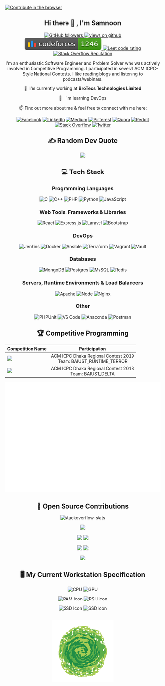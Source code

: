 
[![Contribute in the browser](https://gitpod.io/button/open-in-gitpod.svg)](https://gitpod.io/#https://github.com/samnoon1971/samnoon1971)

<h2 align="center"> Hi there 👋 , I'm Samnoon <br/></h2> 
<div align="center">


<p align="center">
  <a href="https://github.com/samnoon1971" >
    <img alt="GitHub followers" src="https://img.shields.io/github/followers/samnoon1971?label=Github%20followers">
  </a> 
  <a href="https://github.com/samnoon1971" >
    <img src="https://komarev.com/ghpvc/?username=samnoon1971&label=Views&color=green" alt="views on github" />
  </a>


 <a href="https://codeforces.com/profile/samnoon">
    <img src="https://raw.githubusercontent.com/samnoon1971/codeforces-stats/main/output/rating.svg" alt="CF rating" />
  </a>
  
 
  <a href="https://leetcode.com/samnoon/">
    <img src="https://cp-logo.vercel.app/leetcode/samnoon" alt="Leet code rating" />
  </a>
 
  <a href="https://stackoverflow.com/users/8188682/samnoon">
    <img alt="Stack Overflow Reputation" src="https://img.shields.io/stackexchange/stackoverflow/r/8188682?color=orange&label=reputation&logo=stackoverflow">
  </a>	


  </p>

I'm an enthusiastic Software Engineer and Problem Solver who was actively involved in Competitive Programming. I participated in several ACM ICPC-Style National Contests. I like reading blogs and listening to podcasts/webinars. 

 :office: &nbsp;I'm currently working at **BroTecs Technologies Limited**
 
 :seedling: &nbsp; I'm learning DevOps
 
 📫 Find out more about me & feel free to connect with me here:


[![Facebook](https://img.shields.io/badge/Facebook-%231877F2.svg?logo=Facebook&logoColor=white)](https://facebook.com/samnoon.abrar) [![LinkedIn](https://img.shields.io/badge/LinkedIn-%230077B5.svg?logo=linkedin&logoColor=white)](https://linkedin.com/in/samnoon) [![Medium](https://img.shields.io/badge/Medium-12100E?logo=medium&logoColor=white)](https://medium.com/@samnoonabrar) [![Pinterest](https://img.shields.io/badge/Pinterest-%23E60023.svg?logo=Pinterest&logoColor=white)](https://pinterest.com/samnoonabrar) [![Quora](https://img.shields.io/badge/Quora-%23B92B27.svg?logo=Quora&logoColor=white)](https://quora.com/profile/Samnoon-Abrar) [![Reddit](https://img.shields.io/badge/Reddit-%23FF4500.svg?logo=Reddit&logoColor=white)](https://reddit.com/user/samnoonabrar) [![Stack Overflow](https://img.shields.io/badge/-Stackoverflow-FE7A16?logo=stack-overflow&logoColor=white)](https://stackoverflow.com/users/8188682) [![Twitter](https://img.shields.io/badge/Twitter-%231DA1F2.svg?logo=Twitter&logoColor=white)](https://twitter.com/samnoonabrar) 


</div>

















<h2 align="center">
✍️ Random Dev Quote
</h2>
<div align="center">

![](https://quotes-github-readme.vercel.app/api?type=horizontal&theme=gruvbox)

</div>












<h2 align="center">
💻 Tech Stack
</h2>

<div align="center">
	
### Programming Languages

![C](https://img.shields.io/badge/-C-00599C?logo=c&logoColor=white&style=flat)
![C++](https://img.shields.io/badge/-C%2B%2B-00599C?logo=c%2B%2B&logoColor=white&style=flat)
![PHP](https://img.shields.io/badge/-PHP-777BB4?logo=php&logoColor=white&style=flat)
![Python](https://img.shields.io/badge/-Python-3776AB?logo=python&logoColor=white&style=flat)
![JavaScript](https://img.shields.io/badge/-JavaScript-F7DF1E?logo=javascript&logoColor=black&style=flat)




### Web Tools, Frameworks & Libraries

![React](https://img.shields.io/badge/React-%2361DAFB.svg?style=flat-square&logo=react&logoColor=white)
![Express.js](https://img.shields.io/badge/express.js-%23404d59.svg?style=flat-square&logo=express&logoColor=%2361DAFB) 
![Laravel](https://img.shields.io/badge/laravel-%23FF2D20.svg?style=flat-square&logo=laravel&logoColor=white) 
![Bootstrap](https://img.shields.io/badge/bootstrap-%23563D7C.svg?style=flat-square&logo=bootstrap&logoColor=white)


### DevOps
![Jenkins](https://img.shields.io/badge/jenkins-%232C5263.svg?style=flat-square&logo=jenkins&logoColor=white)
![Docker](https://img.shields.io/badge/docker-%230db7ed.svg?style=flat-square&logo=docker&logoColor=white)
![Ansible](https://img.shields.io/badge/ansible-%231A1918.svg?style=flat-square&logo=ansible&logoColor=white)
![Terraform](https://img.shields.io/badge/Terraform-%23623CE4.svg?style=flat-square&logo=terraform&logoColor=white)
![Vagrant](https://img.shields.io/badge/Vagrant-%231563FF.svg?style=flat-square&logo=vagrant&logoColor=white)
![Vault](https://img.shields.io/badge/Vault-%23076787.svg?style=flat-square&logo=vault&logoColor=white)

### Databases

![MongoDB](https://img.shields.io/badge/MongoDB-%234ea94b.svg?style=flat-square&logo=mongodb&logoColor=white) 
![Postgres](https://img.shields.io/badge/postgres-%23316192.svg?style=flat-square&logo=postgresql&logoColor=white) 
![MySQL](https://img.shields.io/badge/-MySQL-4479A1?logo=mysql&logoColor=white&style=flat)
![Redis](https://img.shields.io/badge/Redis-%23DC382D.svg?style=flat-square&logo=redis&logoColor=white)

### Servers, Runtime Environments & Load Balancers

![Apache](https://img.shields.io/badge/apache-%23D42029.svg?style=flat-square&logo=apache&logoColor=white)
![Node](https://img.shields.io/badge/node.js-6DA55F?style=flat-square&logo=node.js&logoColor=white)
![Nginx](https://img.shields.io/badge/nginx-%23009639.svg?style=flat-square&logo=nginx&logoColor=white)
  
### Other

![PHPUnit](https://img.shields.io/badge/PHPUnit-%23080B8C.svg?style=flat-square&logo=php&logoColor=white)
![VS Code](https://img.shields.io/badge/VS%20Code-%23007ACC.svg?style=flat-square&logo=visual-studio-code&logoColor=white)
![Anaconda](https://img.shields.io/badge/Anaconda-%2344A833.svg?style=flat-square&logo=anaconda&logoColor=white)
![Postman](https://img.shields.io/badge/Postman-FF6C37?style=flat-square&logo=postman&logoColor=white)

</div>



<h2 align="center">
🏆 Competitive Programming
</h2>
<div align="center">

| Competition Name| Participation |
| :----- | :----: |
| <img width="120px" src="https://www.hmc.edu/about-hmc/wp-content/uploads/sites/2/2019/01/icpc19.png" />  | ACM ICPC Dhaka Regional Contest 2019 <br /> Team: BAIUST_RUNTIME_TERROR  |
| <img width="120px" src="https://www.hmc.edu/about-hmc/wp-content/uploads/sites/2/2019/01/icpc19.png" />  | ACM ICPC Dhaka Regional Contest 2018 <br /> Team: BAIUST_DELTA  |


![](https://raw.githubusercontent.com/samnoon1971/codeforces-stats/main/output/light_card.svg)

</div>



<h2 align="center">
🤝 Open Source Contributions
</h2>


<div align="center">



![stackoverflow-stats](https://github-stackoverflow-readme.vercel.app/?userId=8188682)


![](https://github-readme-activity-graph.vercel.app/graph?username=samnoon1971&bg_color=ffffff&color=000000&line=24292e&point=24292e&area=true&hide_border=false)


![](http://github-profile-summary-cards.vercel.app/api/cards/repos-per-language?username=samnoon1971&theme=default)
![](http://github-profile-summary-cards.vercel.app/api/cards/most-commit-language?username=samnoon1971&theme=default)

![](http://github-profile-summary-cards.vercel.app/api/cards/stats?username=samnoon1971&theme=default)
![](http://github-profile-summary-cards.vercel.app/api/cards/productive-time?username=samnoon1971&theme=default&utcOffset=8)


![](http://github-profile-summary-cards.vercel.app/api/cards/profile-details?username=samnoon1971&theme=default)

</div>




<h2 align="center">
🖥️ My Current Workstation Specification
</h2>

<div align="center">

![CPU](https://img.shields.io/badge/CPU-AMD_Ryzen_5_3500X-ED1C24?style=for-the-badge&logo=amd&logoColor=white)
![GPU](https://img.shields.io/badge/GPU-NVIDIA_GeForce_GTX_1050_TI_4GB-76B900?style=for-the-badge&logo=nvidia&logoColor=white) 

![RAM Icon](https://img.shields.io/badge/RAM-Corsair_Vengeance_LPX_32GB-2d5f74?style=flat&logo=corsair&logoColor=white)
![PSU Icon](https://img.shields.io/badge/PSU-Corsair_CV650_80+_Bronze-2d5f74?style=flat&logo=corsair&logoColor=white)

![SSD Icon](https://img.shields.io/badge/SSD-Samsung_980_NVMe_500GB-blue?style=flat&logo=samsung&logoColor=white)
![SSD Icon](https://img.shields.io/badge/SSD-MSI_Spatium_S270_SATA_960GB-EB1D24?style=flat&logo=msi&logoColor=white)

</div>





</div>
<h2 align="center">
  <img align='center' src="https://github.com/samnoon1971/samnoon1971/blob/main/portal-3.gif" width='200'>
</h2>
